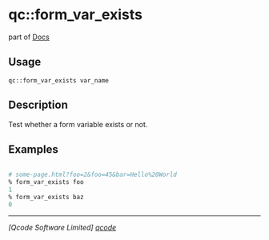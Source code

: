qc::form_var_exists
===================

part of [Docs](.)

Usage
-----
`qc::form_var_exists var_name`

Description
-----------
Test whether a form variable exists or not.

Examples
--------
```tcl

# some-page.html?foo=2&foo=45&bar=Hello%20World
% form_var_exists foo
1
% form_var_exists baz
0

```

----------------------------------
*[Qcode Software Limited] [qcode]*

[qcode]: http://www.qcode.co.uk "Qcode Software"